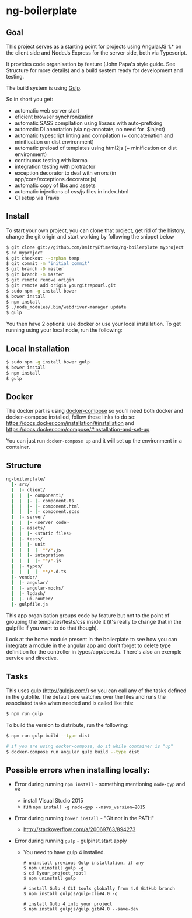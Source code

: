 # ng-boilerplate

## Goal
This project serves as a starting point for projects using AngularJS 1.* on the client side and NodeJs Express for the server side, both via Typescript.

It provides code organisation by feature (John Papa's style guide. See Structure for more details) and a build system ready for development and testing.

The build system is using [Gulp](http://gulpjs.com/).

So in short you get:

- automatic web server start
- eficient browser synchronization 
- automatic SASS compilation using libsass  with auto-prefixing
- automatic DI annotation (via ng-annotate, no need for .$inject)
- automatic typescript linting and compilation (+ concatenation and minification on dist environment)
- automatic preload of templates using html2js (+ minification on dist environment)
- continuous testing with karma
- integration testing with protractor
- exception decorator to deal with errors (in app/core/exceptions.decorator.js)
- automatic copy of libs and assets
- automatic injections of css/js files in index.html
- CI setup via Travis


## Install
To start your own project, you can clone that project, get rid of the history, change the git origin and start working by following the snippet below
```bash
$ git clone git://github.com/DmitryEfimenko/ng-boilerplate myproject
$ cd myproject
$ git checkout --orphan temp
$ git commit -m 'initial commit'
$ git branch -D master
$ git branch -m master
$ git remote remove origin
$ git remote add origin yourgitrepourl.git
$ sudo npm -g install bower
$ bower install
$ npm install
$ ./node_modules/.bin/webdriver-manager update
$ gulp
```
You then have 2 options: use docker or use your local installation.
To get running using your local node, run the following:

## Local Installation
```bash
$ sudo npm -g install bower gulp
$ bower install
$ npm install
$ gulp
```

## Docker

The docker part is using [docker-compose](https://docs.docker.com/compose/) so you'll need both docker and docker-compose installed, follow these links to do so: https://docs.docker.com/installation/#installation and https://docs.docker.com/compose/#installation-and-set-up

You can just run `docker-compose up` and it will set up the environment in a container.

## Structure

```bash
ng-boilerplate/
  |- src/
  |  |- client/
  |  |  |- component1/
  |  |  |- |- component.ts
  |  |  |- |- component.html
  |  |  |- |- component.scss
  |  |- server/
  |  |  |- <server code>
  |  |- assets/
  |  |  |- <static files>
  |  |- tests/
  |  |  |- unit
  |  |  |  |- **/*.js
  |  |  |- integration
  |  |  |  |- **/*.js
  |  |- types/
  |  |  |  |- **/*.d.ts
  |- vendor/
  |  |- angular/
  |  |- angular-mocks/
  |  |- lodash/
  |  |- ui-router/
  |- gulpfile.js
```

This app organisation groups code by feature but not to the point of grouping the templates/tests/css inside it (it's really to change that in the gulpfile if you want to do that though).

Look at the home module present in the boilerplate to see how you can integrate a module in the angular app and don't forget to delete type definition for the controller in types/app/core.ts.
There's also an exemple service and directive.


## Tasks
This uses gulp (http://gulpjs.com/) so you can call any of the tasks defined in the gulpfile.
The default one watches over the files and runs the associated tasks when needed and is called like this:
```bash
$ npm run gulp
```

To build the version to distribute, run the following:
```bash
$ npm run gulp build --type dist

# if you are using docker-compose, do it while container is "up"
$ docker-compose run angular gulp build --type dist
```

## Possible errors when installing locally:

* Error during running `npm install` - something mentioning `node-gyp` and `v8`
  * install Visual Studio 2015
  * run `npm install -g node-gyp --msvs_version=2015`

* Error during running `bower install` - "Git not in the PATH"
  * http://stackoverflow.com/a/20069763/894273



* Error during running `gulp` - gulpinst.start.apply
  * You need to have gulp 4 installed.
    ```
    # uninstall previous Gulp installation, if any
    $ npm uninstall gulp -g
    $ cd [your_project_root]
    $ npm uninstall gulp
    
    # install Gulp 4 CLI tools globally from 4.0 GitHub branch
    $ npm install gulpjs/gulp-cli#4.0 -g
    
    # install Gulp 4 into your project
    $ npm install gulpjs/gulp.git#4.0 --save-dev
    ```
